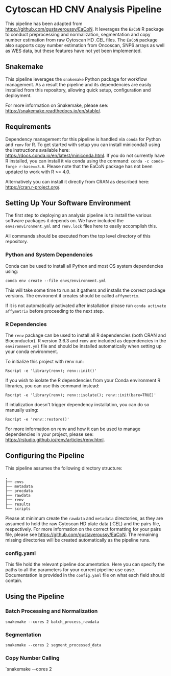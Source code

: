 # Cytoscan HD CNV Analysis Pipeline

This pipeline has been adapted from https://github.com/gustaveroussy/EaCoN. It leverages the `EaCoN` R package to conduct preprocessing and normalization, segmentation and copy number estimation from raw Cytoscan HD .CEL files. The `EaCoN` package also supports copy number estimation from Oncoscan, SNP6 arrays as well as WES data, but these features have not yet been implemented.

## Snakemake

This pipeline leverages the `snakemake` Python package for workflow management. As a result the pipeline and its dependencies are easily
installed from this repository, allowing quick setup, configuration and deployment.

For more information on Snakemake, please see: https://snakemake.readthedocs.io/en/stable/.

## Requirements

Dependency management for this pipeline is handled via `conda` for Python 
and `renv` for R. To get started with setup you can install
miniconda3 using the instructions available here: https://docs.conda.io/en/latest/miniconda.html. If you do not currently have R installed, you can install it via conda using the command: `conda -c conda-forge r-base==3.6`. Please note that the EaCoN package has not been updated to work with R >= 4.0. 

Alternatively you can install it directly from CRAN
as described here: https://cran.r-project.org/.

## Setting Up Your Software Environment

The first step to deploying an analysis pipeline is to install the various
software packages it depends on. We have included the `envs/environment.yml` and `renv.lock` files here to easily accomplish this.

All commands should be executed from the top level directory of this
repository.

### Python and System Dependencies

Conda can be used to install all Python and most OS system dependencies
using:

`conda env create --file envs/environment.yml`

This will take some time to run as it gathers and installs the correct
package versions. The environent it creates should be called `affymetrix`.

If it is not automatically activated after installation please run 
`conda activate affymetrix` before proceeding to the next step.

### R Dependencies

The `renv` package can be used to install all R dependencies (both CRAN and
Bioconductor). R version 3.6.3 and `renv` are included as dependencies in the `environment.yml` file and should be installed automatically when setting up your conda environment.

To initialize this project with renv run:

`Rscript -e 'library(renv); renv::init()'`

If you wish to isolate the R dependencies from your Conda environment R libraries, you can use this command instead:

`Rscript -e 'library(renv); renv::isolate(); renv::init(bare=TRUE)'`

If intialization doesn't trigger dependency installation, you can do so manually using:

`Rscript -e 'renv::restore()'`

For more information on renv and how it can be used to manage dependencies in
your project, please see: https://rstudio.github.io/renv/articles/renv.html.

## Configuring the Pipeline

This pipeline assumes the following directory structure:

```
.
├── envs
├── metadata
├── procdata
├── rawdata
├── renv
├── results
└── scripts
```

Please at minimum create the `rawdata` and `metadata` directories, as they are assumed to hold the raw Cytoscan HD plate data (.CEL) and the pairs file, respectively. For more information on the correct formatting for your pairs file, please see https://github.com/gustaveroussy/EaCoN.
The remaining missing directories will be created automatically as the pipeline runs.

### config.yaml

This file hold the relevant pipeline documentation. Here you can specify the paths
to all the parameters for your current pipeline use case. Documentation is provided
in the `config.yaml` file on what each field should contain.

## Using the Pipeline

### Batch Processing and Normalization

`snakemake --cores 2 batch_process_rawdata`

### Segmentation 

`snakemake --cores 2 segment_processed_data`

### Copy Number Calling

`snakemake --cores 2 